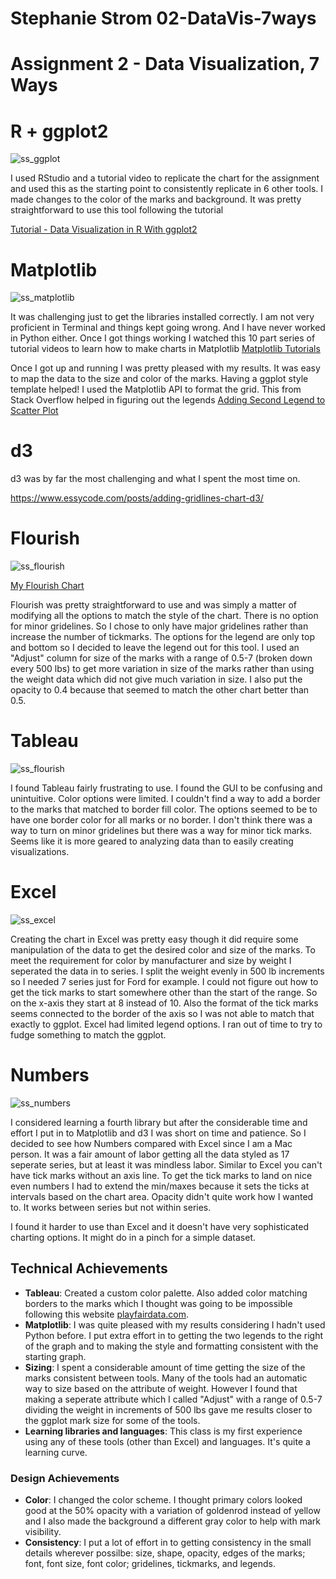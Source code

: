 # Stephanie Strom 02-DataVis-7ways

Assignment 2 - Data Visualization, 7 Ways  
===

# R + ggplot2

![ss_ggplot](img/ss_ggplot.png)

I used RStudio and a tutorial video to replicate the chart for the assignment and used this as the starting point to consistently replicate in 6 other tools. I made changes to the color of the marks and background. It was pretty straightforward to use this tool following the tutorial 

[Tutorial - Data Visualization in R With ggplot2](https://learning.oreilly.com/videos/data-visualization-in/9781491963661)

# Matplotlib

![ss_matplotlib](img/ss_matplotlib.png)

It was challenging just to get the libraries installed correctly. I am not very proficient in Terminal and things kept going wrong. And I have never worked in Python either. Once I got things working I watched this 10 part series of tutorial videos to learn how to make charts in Matplotlib [Matplotlib Tutorials](https://www.youtube.com/watch?v=UO98lJQ3QGI&list=PL-osiE80TeTvipOqomVEeZ1HRrcEvtZB)

Once I got up and running I was pretty pleased with my results. It was easy to map the data to the size and color of the marks. Having a ggplot style template helped! I used the Matplotlib API to format the grid. This from Stack Overflow helped in figuring out the legends [Adding Second Legend to Scatter Plot](https://stackoverflow.com/questions/43812911/adding-second-legend-to-scatter-plot)

# d3

d3 was by far the most challenging and what I spent the most time on. 

<a href = "https://www.essycode.com/posts/adding-gridlines-chart-d3/">https://www.essycode.com/posts/adding-gridlines-chart-d3/</a>

# Flourish

![ss_flourish](img/ss_flourish.png)

[My Flourish Chart](https://public.flourish.studio/visualisation/5314239/)

Flourish was pretty straightforward to use and was simply a matter of modifying all the options to match the style of the chart. There is no option for minor gridelines. So I chose to only have major gridelines rather than increase the number of tickmarks. The options for the legend are only top and bottom so I decided to leave the legend out for this tool. I used an "Adjust" column for size of the marks with a range of 0.5-7 (broken down every 500 lbs) to get more variation in size of the marks rather than using the weight data which did not give much variation in size. I also put the opacity to 0.4 because that seemed to match the other chart better than 0.5.

# Tableau

![ss_flourish](img/ss_flourish.png)

I found Tableau fairly frustrating to use. I found the GUI to be confusing and unintuitive. Color options were limited. I couldn't find a way to add a border to the marks that matched to border fill color. The options seemed to be to have one border color for all marks or no border. I don't think there was a way to turn on minor gridelines but there was a way for minor tick marks. Seems like it is more geared to analyzing data than to easily creating visualizations. 

# Excel

![ss_excel](img/ss_excel.png)

Creating the chart in Excel was pretty easy though it did require some manipulation of the data to get the desired color and size of the marks. To meet the requirement for color by manufacturer and size by weight I seperated the data in to series. I split the weight evenly in 500 lb increments so I needed 7 series just for Ford for example. I could not figure out how to get the tick marks to start somewhere other than the start of the range. So on the x-axis they start at 8 instead of 10. Also the format of the tick marks seems connected to the border of the axis so I was not able to match that exactly to ggplot. Excel had limited legend options. I ran out of time to try to fudge something to match the ggplot. 

# Numbers

![ss_numbers](img/ss_numbers.png)

I considered learning a fourth library but after the considerable time and effort I put in to Matplotlib and d3 I was short on time and patience. So I decided to see how Numbers compared with Excel since I am a Mac person. It was a fair amount of labor getting all the data styled as 17 seperate series, but at least it was mindless labor. Similar to Excel you can't have tick marks without an axis line. To get the tick marks to land on nice even numbers I had to extend the min/maxes because it sets the ticks at intervals based on the chart area. Opacity didn't quite work how I wanted to. It works between series but not within series.

I found it harder to use than Excel and it doesn't have very sophisticated charting options. It might do in a pinch for a simple dataset. 


## Technical Achievements
- **Tableau**: Created a custom color palette. Also added color matching borders to the marks which I thought was going to be impossible following this website [playfairdata.com](https://playfairdata.com/3-ways-to-make-stunning-scatter-plots-in-tableau).
- **Matplotlib**: I was quite pleased with my results considering I hadn't used Python before. I put extra effort in to getting the two legends to the right of the graph and to making the style and formatting consistent with the starting graph.
- **Sizing**: I spent a considerable amount of time getting the size of the marks consistent between tools. Many of the tools had an automatic way to size based on the attribute of weight. However I found that making a seperate attribute which I called "Adjust" with a range of 0.5-7 dividing the weight in increments of 500 lbs gave me results closer to the ggplot mark size for some of the tools.
- **Learning libraries and languages**: This class is my first experience using any of these tools (other than Excel) and languages. It's quite a learning curve.

### Design Achievements
- **Color**: I changed the color scheme. I thought primary colors looked good at the 50% opacity with a variation of goldenrod instead of yellow and I also made the background a different gray color to help with mark visibility.
- **Consistency**: I put a lot of effort in to getting consistency in the small details wherever possilbe: size, shape, opacity, edges of the marks; font, font size, font color; gridelines, tickmarks, and legends.
